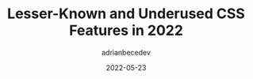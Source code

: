 ---
author: adrianbecedev
date: 2022-05-23
permalink: false
publisher: smashingmag
tags:
  - css
target_url: https://www.smashingmagazine.com/2022/05/lesser-known-underused-css-features-2022/
title: Lesser-Known and Underused CSS Features in 2022
---